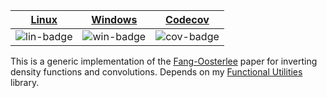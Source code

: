 
| [Linux][lin-link] | [Windows][win-link] | [Codecov][cov-link] |
| :---------------: | :-----------------: | :-------------------: |
| ![lin-badge]      | ![win-badge]        | ![cov-badge]          |

[lin-badge]: https://travis-ci.org/phillyfan1138/FangOost.svg?branch=master "Travis build status"
[lin-link]:  https://travis-ci.org/phillyfan1138/FangOost "Travis build status"
[win-badge]: https://ci.appveyor.com/api/projects/status/767nlo0xuw4pinj8?svg=true "AppVeyor build status"
[win-link]:  https://ci.appveyor.com/project/phillyfan1138/fangoost "AppVeyor build status"
[cov-badge]: https://codecov.io/gh/phillyfan1138/FangOost/branch/master/graph/badge.svg
[cov-link]:  https://codecov.io/gh/phillyfan1138/FangOost

This is a generic implementation of the [Fang-Oosterlee](http://ta.twi.tudelft.nl/mf/users/oosterle/oosterlee/COS.pdf) paper for inverting density functions and convolutions.  Depends on my [Functional Utilities](https://github.com/phillyfan1138/FunctionalUtilities) library.